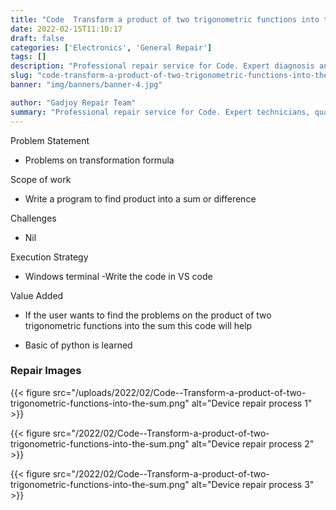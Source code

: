 ```yaml
---
title: "Code  Transform a product of two trigonometric functions into the sum"
date: 2022-02-15T11:10:17
draft: false
categories: ['Electronics', 'General Repair']
tags: []
description: "Professional repair service for Code. Expert diagnosis and quality repairs in Bangalore."
slug: "code-transform-a-product-of-two-trigonometric-functions-into-the-sum"
banner: "img/banners/banner-4.jpg"

author: "Gadjoy Repair Team"
summary: "Professional repair service for Code. Expert technicians, quality parts, warranty included."
---
```


Problem Statement 

- Problems on transformation formula

Scope of work 

- Write a program to find product into a sum or difference

Challenges

- Nil

Execution Strategy 

- Windows terminal -Write the code in VS code

Value Added 

- If the user wants to find the problems on the product of two trigonometric functions into the sum this code will help 

- Basic of python is learned

### Repair Images

{{< figure src="/uploads/2022/02/Code--Transform-a-product-of-two-trigonometric-functions-into-the-sum.png" alt="Device repair process 1" >}}

{{< figure src="/2022/02/Code--Transform-a-product-of-two-trigonometric-functions-into-the-sum.png" alt="Device repair process 2" >}}

{{< figure src="/2022/02/Code--Transform-a-product-of-two-trigonometric-functions-into-the-sum.png" alt="Device repair process 3" >}}

